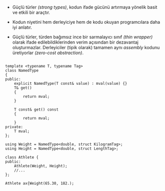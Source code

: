 - Güçlü türler _(strong types)_, kodun ifade gücünü artırmaya yönelik basit ve etkili bir araçtır. 
- Kodun niyetini hem derleyiciye hem de kodu okuyan programcılara daha iyi anlatır.

- Güçlü türler, türden bağımsız ince bir sarmalayıcı sınıf _(thin wrapper)_ olarak ifade edilebildiklerinden verim açısından bir dezavantaj oluşturmazlar.
Derleyiciler (tipik olarak) tamamen aynı _assembly_ kodunu üretiyorlar _(zero-cost abstraction)_.

```

template <typename T, typename Tag>
class NamedType
{
public:
    explicit NamedType(T const& value) : mval(value) {}
    T& get()
    {
        return mval;
    }
    
    T const& get() const 
    {
        return mval;
    }
private:
    T mval;
};

using Weight = NamedType<double, struct KilogramTag>;
using Height = NamedType<double, struct LengthTag>;

class Athlete {
public:
    Athlete(Weight, Height);
    //...
};

Athlete ax{Weight(65.30, 182.);
```
<!--
-->
